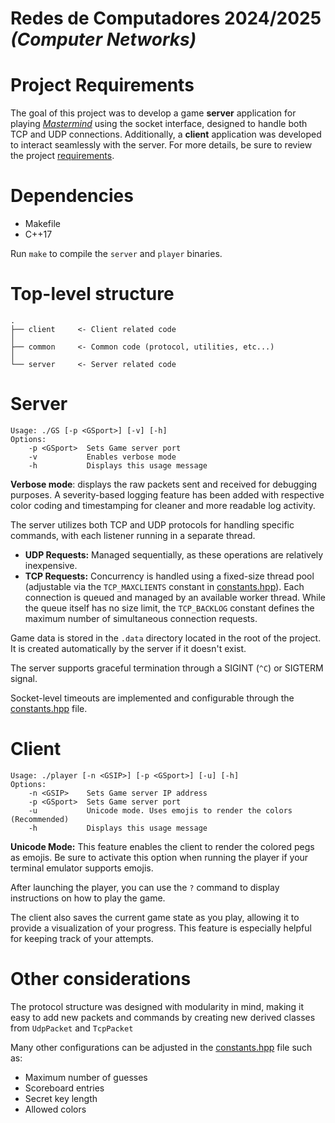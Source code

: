 # Redes de Computadores 2024/2025 _(Computer Networks)_

# Project Requirements
The goal of this project was to develop a game **server** application for playing [_Mastermind_](https://en.wikipedia.org/wiki/Mastermind_(board_game)) using the socket interface, designed to handle both TCP and UDP connections. Additionally, a **client** application was developed to interact seamlessly with the server. For more details, be sure to review the project [requirements](./project_requirements.pdf).

# Dependencies
- Makefile
- C++17

Run `make` to compile the `server` and `player` binaries.

# Top-level structure
```
.
├── client     <- Client related code
│
├── common     <- Common code (protocol, utilities, etc...)
│
└── server     <- Server related code
```

# Server
```
Usage: ./GS [-p <GSport>] [-v] [-h]
Options:
	-p <GSport>  Sets Game server port
	-v           Enables verbose mode
	-h           Displays this usage message
```

**Verbose mode**: displays the raw packets sent and received for debugging purposes. A severity-based logging feature has been added with respective color coding and timestamping for cleaner and more readable log activity.

The server utilizes both TCP and UDP protocols for handling specific commands, with each listener running in a separate thread.

- **UDP Requests:** Managed sequentially, as these operations are relatively inexpensive.
- **TCP Requests:** Concurrency is handled using a fixed-size thread pool (adjustable via the `TCP_MAXCLIENTS` constant in [constants.hpp](./common/constants.hpp)). Each connection is queued and managed by an available worker thread. While the queue itself has no size limit, the `TCP_BACKLOG` constant defines the maximum number of simultaneous connection requests.

Game data is stored in the `.data` directory located in the root of the project. It is created automatically by the server if it doesn't exist.

The server supports graceful termination through a SIGINT (`^C`) or SIGTERM signal.

Socket-level timeouts are implemented and configurable through the [constants.hpp](./common/constants.hpp) file.

# Client
```
Usage: ./player [-n <GSIP>] [-p <GSport>] [-u] [-h]
Options:
	-n <GSIP>    Sets Game server IP address
	-p <GSport>  Sets Game server port
	-u           Unicode mode. Uses emojis to render the colors (Recommended)
	-h           Displays this usage message
```

**Unicode Mode:** This feature enables the client to render the colored pegs as emojis. Be sure to activate this option when running the player if your terminal emulator supports emojis.

After launching the player, you can use the `?` command to display instructions on how to play the game.

The client also saves the current game state as you play, allowing it to provide a visualization of your progress. This feature is especially helpful for keeping track of your attempts.

# Other considerations

The protocol structure was designed with modularity in mind, making it easy to add new packets and commands by creating new derived classes from `UdpPacket` and `TcpPacket`

Many other configurations can be adjusted in the [constants.hpp](./common/constants.hpp) file such as:
- Maximum number of guesses
- Scoreboard entries
- Secret key length
- Allowed colors